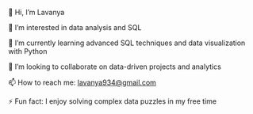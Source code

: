 👋 Hi, I’m Lavanya

👀 I’m interested in data analysis and SQL

🌱 I’m currently learning advanced SQL techniques and data visualization with Python

💞️ I’m looking to collaborate on data-driven projects and analytics

📫 How to reach me: lavanya934@gmail.com

⚡ Fun fact: I enjoy solving complex data puzzles in my free time

